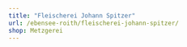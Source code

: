 ```yaml
---
title: "Fleischerei Johann Spitzer"
url: /ebensee-roith/fleischerei-johann-spitzer/
shop: Metzgerei
---
```

